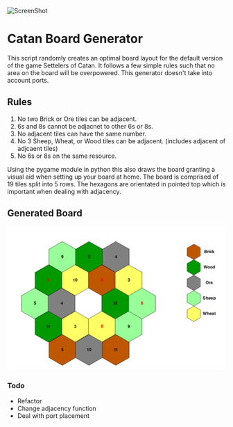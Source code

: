 ![ScreenShot](https://upload.wikimedia.org/wikipedia/it/4/45/Coloni_di_catan_Logo.png)
# Catan Board Generator
This script randomly creates an optimal board layout for the default version of the game Settelers of Catan. 
It follows a few simple rules such that no area on the board will be overpowered. This generator doesn't take into account ports.

## Rules 
1. No two Brick or Ore tiles can be adjacent.
2. 6s and 8s cannot be adjacnet to other 6s or 8s.
3. No adjacent tiles can have the same number.
4. No 3 Sheep, Wheat, or Wood tiles can be adjacent. (includes adjacent of adjcaent tiles)
5. No 6s or 8s on the same resource.

Using the pygame module in python this also draws the board granting a visual aid when setting up your board at home. The board is comprised of 19 tiles split into 5 rows. The hexagons are orientated in pointed top which is important when dealing with adjacency.

## Generated Board
![Image](sample_board.png)

### Todo
* Refactor
* Change adjacency function
* Deal with port placement
